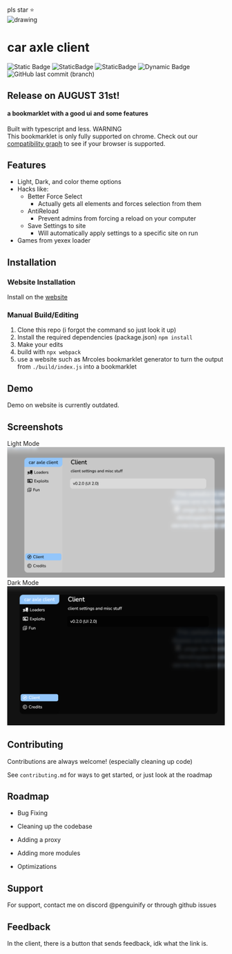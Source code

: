 pls star ⭐️        
<img src="https://delivery.contenthub.allstate.com/api/public/content/f0e5db4104d04bf386f97f6dc098bfc5?v=353a1ed1" alt="drawing" width="400"/>

# car axle client
![Static Badge](https://img.shields.io/badge/certified-trash-734422?style=plastic) ![StaticBadge](https://img.shields.io/badge/lines_of_code-1079-blue?style=plastic) ![StaticBadge](https://img.shields.io/badge/comments-14-gray?style=plastic) ![Dynamic Badge](https://img.shields.io/github/actions/workflow/status/car-axle-client/car-axle-client/webpack.yml?style=plastic) ![GitHub last commit (branch)](https://img.shields.io/github/last-commit/car-axle-client/car-axle-client/nightly?style=plastic)



## Release on AUGUST 31st!

#### a bookmarklet with a good ui and some features
Built with typescript and less.
WARNING          
This bookmarklet is only fully supported on chrome. Check out our [compatibility graph](https://github.com/car-axle-client/car-axle-client/blob/main/docs/compatibility.md) to see if your browser is supported.
## Features

- Light, Dark, and color theme options
- Hacks like:
    - Better Force Select
        - Actually gets all elements and forces selection from them
    - AntiReload
        - Prevent admins from forcing a reload on your computer
    - Save Settings to site
        - Will automatically apply settings to a specific site on run
- Games from yexex loader


## Installation

### Website Installation
Install on the [website](https://car-axle-client.github.io)

### Manual Build/Editing
1. Clone this repo (i forgot the command so just look it up)
2. Install the required dependencies (package.json)
`npm install`
3. Make your edits
4. build with 
`npx webpack`
5. use a website such as Mrcoles bookmarklet generator to turn the output from `./build/index.js` into a bookmarklet
    
## Demo

Demo on website is currently outdated.

## Screenshots

Light Mode
![App Screenshot](docs/light.png)
Dark Mode
![App Screenshot](docs/dark.png)


## Contributing

Contributions are always welcome!
(especially cleaning up code)


See `contributing.md` for ways to get started, or just look at the roadmap
## Roadmap

- Bug Fixing

- Cleaning up the codebase

- Adding a proxy

- Adding more modules

- Optimizations

## Support

For support, contact me on discord @penguinify or through github issues


## Feedback

In the client, there is a button that sends feedback, idk what the link is.
